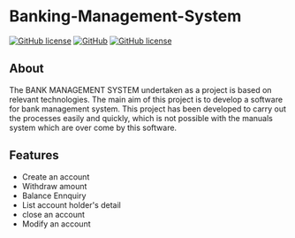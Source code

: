# Banking-Management-System
[![GitHub license](https://img.shields.io/badge/License-MIT-green)](https://github.com/Rishikeshrajrxl/Banking-Management-System/blob/master/LICENSE)  [![GitHub](https://img.shields.io/badge/language-C%2B%2B-blue)](https://github.com/Rishikeshrajrxl/Banking-Management-System/blob/master/LICENSE)
[![GitHub license](https://img.shields.io/badge/-Object--Oriebted--Programming-white)]()


## About
The BANK MANAGEMENT SYSTEM undertaken as a project is based on relevant technologies. The main aim of this project is to develop a software for bank management system. This project has been developed to carry out the processes easily and quickly, which is not possible with the manuals system which are over come by this software.

## Features
- Create an account
- Withdraw amount
- Balance Ennquiry
- List account holder's detail
- close an account
- Modify an account
